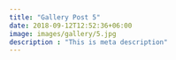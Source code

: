 ```yaml
---
title: "Gallery Post 5"
date: 2018-09-12T12:52:36+06:00
image: images/gallery/5.jpg
description : "This is meta description"
---
```

